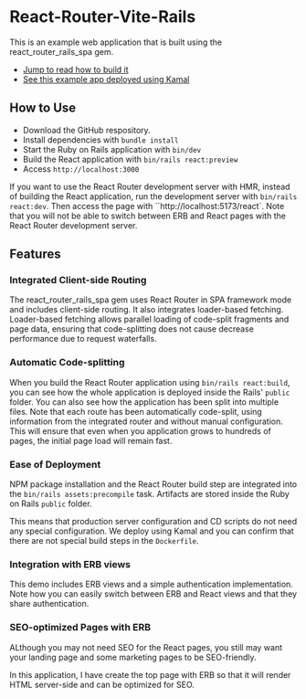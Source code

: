 # React-Router-Vite-Rails

This is an example web application that is built using the react_router_rails_spa gem.

- [Jump to read how to build it](#how-it-is-built)
- [See this example app deployed using Kamal](https://rrrails.castle104.com)

## How to Use

* Download the GitHub respository.
* Install dependencies with `bundle install`
* Start the Ruby on Rails application with `bin/dev`
* Build the React application with `bin/rails react:preview`
* Access `http://localhost:3000`

If you want to use the React Router development server with HMR, instead of building the React application, run the development server with `bin/rails react:dev`.
Then access the page with ``http://localhost:5173/react`.
Note that you will not be able to switch between ERB and React pages with the React Router development server.

## Features

### Integrated Client-side Routing

The react_router_rails_spa gem uses React Router in SPA framework mode and includes client-side routing.
It also integrates loader-based fetching.
Loader-based fetching allows parallel loading of code-split fragments and page data, ensuring that code-splitting does not cause decrease performance due to request waterfalls.

### Automatic Code-splitting

When you build the React Router application using `bin/rails react:build`, you can see how the whole application is deployed inside the Rails' `public` folder. 
You can also see how the application has been split into multiple files.
Note that each route has been automatically code-split, using information from the integrated router and without manual configuration.
This will ensure that even when you application grows to hundreds of pages, the initial page load will remain fast.

### Ease of Deployment

NPM package installation and the React Router build step are integrated into the `bin/rails assets:precompile` task.
Artifacts are stored inside the Ruby on Rails `public` folder.

This means that production server configuration and CD scripts do not need any special configuration.
We deploy using Kamal and you can confirm that there are not special build steps in the `Dockerfile`.

### Integration with ERB views

This demo includes ERB views and a simple authentication implementation.
Note how you can easily switch between ERB and React views and that they share authentication.

### SEO-optimized Pages with ERB

ALthough you may not need SEO for the React pages, you still may want your landing page and some marketing pages to be SEO-friendly.

In this application, I have create the top page with ERB so that it will render HTML server-side and can be optimized for SEO.
